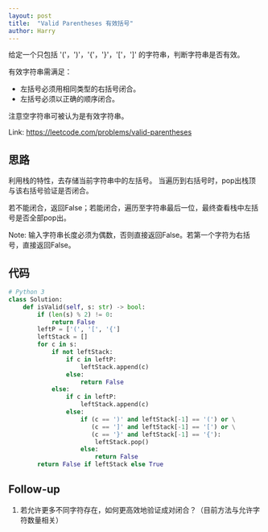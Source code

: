 ```yaml
---
layout: post
title:  "Valid Parentheses 有效括号"
author: Harry
---
```


给定一个只包括 '('，')'，'{'，'}'，'['，']' 的字符串，判断字符串是否有效。

有效字符串需满足：

- 左括号必须用相同类型的右括号闭合。
- 左括号必须以正确的顺序闭合。

注意空字符串可被认为是有效字符串。

Link: https://leetcode.com/problems/valid-parentheses


## 思路
利用栈的特性，去存储当前字符串中的左括号。
当遍历到右括号时，pop出栈顶与该右括号验证是否闭合。

若不能闭合，返回False；若能闭合，遍历至字符串最后一位，最终查看栈中左括号是否全部pop出。

Note: 输入字符串长度必须为偶数，否则直接返回False。若第一个字符为右括号，直接返回False。

## 代码
```python
# Python 3
class Solution:
    def isValid(self, s: str) -> bool:
        if (len(s) % 2) != 0:
            return False
        leftP = ['(', '[', '{']
        leftStack = []
        for c in s:
            if not leftStack:
                if c in leftP:
                    leftStack.append(c)
                else:
                    return False
            else:
                if c in leftP:
                    leftStack.append(c)
                else:
                    if (c == ')' and leftStack[-1] == '(') or \
                       (c == ']' and leftStack[-1] == '[') or \
                       (c == '}' and leftStack[-1] == '{'):
                        leftStack.pop()
                    else:
                        return False
        return False if leftStack else True
```

## Follow-up
1. 若允许更多不同字符存在，如何更高效地验证成对闭合？（目前方法与允许字符数量相关）
